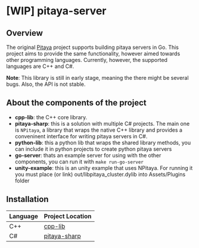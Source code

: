 # [WIP] pitaya-server

## Overview
The original [Pitaya](https://github.com/topfreegames/pitaya) project supports building pitaya servers in Go. This project aims to provide the same functionality, however aimed towards other programming languages. Currently, however, the supported languages are C++ and C#.

**Note**: This library is still in early stage, meaning the there might be several bugs. Also, the API is not stable.

<!-- ## Requirements -->
<!-- - Dotnet and Mono (for running csharp example) -->
<!-- - Docker (for starting testing dependencies) -->
<!-- - Cmake >= 3.23 for building -->
<!-- - Conan >= 2.x for building -->

<!-- ## Pitaya Dependencies -->
<!-- for running go-server, csharp-example and unity-example you must have an etcd running into localhost, port 2379 and a nats instance running on port 4222, theres a docker-compose file in the project with these dependencies, you can start them with ```make start-deps``` -->

## About the components of the project
- **cpp-lib**: the C++ core library.
- **pitaya-sharp**: this is a solution with multiple C# projects. The main one is `NPitaya`, a library that wraps the native C++ library and provides a conveninent interface for writing pitaya servers in C#.
- **python-lib**: this a python lib that wraps the shared library methods, you can include it in python projects to create python pitaya servers
- **go-server**: thats an example server for using with the other components, you can run it with ```make run-go-server```
- **unity-example**: this is an unity example that uses NPitaya. For running it you must place (or link) out/libpitaya_cluster.dylib into Assets/Plugins folder

## Installation
| Language | Project Location             |
| -------- |------------------------------|
| C++      | [cpp-lib](cpp-lib)           |
| C#       | [pitaya-sharp](pitaya-sharp) |

<!-- ### C++ -->
<!-- The C++ library can be built and used from C++ or could also be used from another programming language that can interoperate with C. The library uses [conan](https://conan.io) and git submodules in order to install the dependencies. -->

<!-- After having conan installed, building the library should be as easy as running the make targets inside `cpplib`: -->

<!-- ```bash -->
<!-- make build-mac-unity -->
<!-- make build-mac -->
<!-- make build-linux -->
<!-- ``` -->

<!-- This targets will build for MacOS for usage in Unity, MacOS and Linux, in that order. If you are using MacOS and want to build for Linux without a VM, you can use docker for that. Simply run the following make targets: -->

<!-- ```bash -->
<!-- make build-docker-image -->
<!-- make build-linux-docker -->
<!-- ``` -->

<!-- The binaries will be placed in the `_builds` folder, where each subdirectory will correspond to a different make target. -->

<!-- **Note**: We currently do not support windows. However, it should however not be hard to add support for it. Feel free to make a PR! -->
